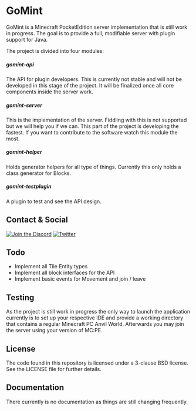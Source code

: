 # GoMint

GoMint is a Minecraft PocketEdition server implementation that is still work in progress. The goal is
to provide a full, modifiable server with plugin support for Java.

The project is divided into four modules:

##### gomint-api
The API for plugin developers. This is currently not stable and will not be developed in this stage
of the project. It will be finalized once all core components inside the server work.

##### gomint-server
This is the implementation of the server. Fiddling with this is not supported but we will help you if we can.
This part of the project is developing the fastest. If you want to contribute to the software watch this module the
most.

##### gomint-helper
Holds generator helpers for all type of things. Currently this only holds a class generator for Blocks.

##### gomint-testplugin
A plugin to test and see the API design. 

## Contact & Social
[![Join the Discord](http://puu.sh/v9UB9/944431c790.png)](https://discord.gg/5v24b)
[![Twitter](http://puu.sh/v9V9H/ad70c8acf7.png)](https://twitter.com/GomintPe)

## Todo
* Implement all Tile Entity types
* Implement all block interfaces for the API
* Implement basic events for Movement and join / leave

## Testing

As the project is still work in progress the only way to launch the application currently is to set up
your respective IDE and provide a working directory that contains a regular Minecraft PC Anvil World.
Afterwards you may join the server using your version of MC:PE.

## License

The code found in this repository is licensed under a 3-clause BSD license. See the LICENSE file for further
details.

## Documentation

There currently is no documentation as things are still changing frequently.
